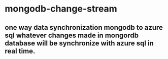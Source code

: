 # mongodb-change-stream
one way data synchronization mongodb to azure sql whatever changes made in mongordb database will be synchronize with azure sql in real time.
-------------------------------------------------------------------------------------------------------------------------------
